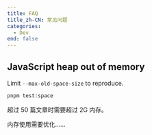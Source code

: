 ```yaml
---
title: FAQ
title_zh-CN: 常见问题
categories:
  - Dev
end: false
---
```


## JavaScript heap out of memory

Limit `--max-old-space-size` to reproduce.

```bash
pnpm test:space
```

超过 50 篇文章时需要超过 2G 内存。

内存使用需要优化……

